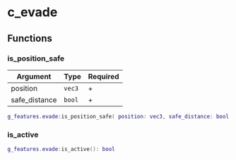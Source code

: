 # c\_evade

## Functions

### is\_position\_safe

| Argument       | Type   | Required |
| -------------- | ------ | -------- |
| position       | `vec3` | +        |
| safe\_distance | `bool` | +        |

```lua
g_features.evade:is_position_safe( position: vec3, safe_distance: bool ): bool
```

### is\_active

```lua
g_features.evade:is_active(): bool
```
